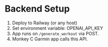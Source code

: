 # Backend Setup

1. Deploy to Railway (or any host)
2. Set environment variable: OPENAI_API_KEY
3. App runs on `/generate_workout` via POST.
4. Monkey C Garmin app calls this API.
